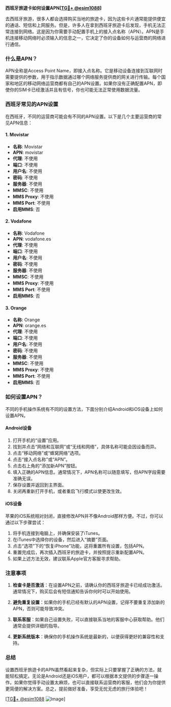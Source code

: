 **西班牙旅遊卡如何设置APN[[TG💪+ @esim1088](https://t.me/s/esim1088)]**

去西班牙旅游，很多人都会选择购买当地的旅遊卡，因为这些卡片通常能提供便宜的通话、短信和上网服务。但是，许多人在拿到西班牙旅遊卡后发现，手机无法正常连接到网络。这是因为你需要手动配置手机上的接入点名称（APN）。APN是手机连接移动网络时必须输入的信息之一，它决定了你的设备如何与运营商的网络进行通信。

### 什么是APN？

APN全称是Access Point Name，即接入点名称。它是移动设备连接到互联网时需要提供的参数，用于指示数据通过哪个网络服务提供商的网关进行传输。每个国家和地区的移动网络运营商都有自己的APN设置。如果你没有正确配置APN，即使你的SIM卡已经激活并且有信号，你也可能无法正常使用数据流量。

### 西班牙常见的APN设置

在西班牙，不同的运营商可能会有不同的APN设置。以下是几个主要运营商的常见APN信息：

#### 1. Movistar
- **名称**: Movistar
- **APN**: movistar
- **代理**: 不使用
- **端口**: 不使用
- **用户名**: 不使用
- **密码**: 不使用
- **服务器**: 不使用
- **MMSC**: 不使用
- **MMS Proxy**: 不使用
- **MMS Port**: 不使用
- **启用MMS**: 否

#### 2. Vodafone
- **名称**: Vodafone
- **APN**: vodafone.es
- **代理**: 不使用
- **端口**: 不使用
- **用户名**: 不使用
- **密码**: 不使用
- **服务器**: 不使用
- **MMSC**: 不使用
- **MMS Proxy**: 不使用
- **MMS Port**: 不使用
- **启用MMS**: 否

#### 3. Orange
- **名称**: Orange
- **APN**: orange.es
- **代理**: 不使用
- **端口**: 不使用
- **用户名**: 不使用
- **密码**: 不使用
- **服务器**: 不使用
- **MMSC**: 不使用
- **MMS Proxy**: 不使用
- **MMS Port**: 不使用
- **启用MMS**: 否

### 如何设置APN？

不同的手机操作系统有不同的设置方法，下面分别介绍Android和iOS设备上如何设置APN。

#### Android设备

1. 打开手机的“设置”应用。
2. 找到并点击“网络和互联网”或“无线和网络”，具体名称可能会因设备而异。
3. 点击“移动网络”或“蜂窝网络”选项。
4. 点击“接入点名称”或“APN”。
5. 点击右上角的“添加新APN”按钮。
6. 填入正确的APN信息。通常情况下，APN名称可以随意填写，但APN字段需要准确无误。
7. 保存设置并返回到主界面。
8. 关闭再重新打开手机，或者重启飞行模式以使更改生效。

#### iOS设备

苹果的iOS系统相对封闭，直接修改APN并不像Android那样方便。不过，你可以通过以下步骤尝试：

1. 将手机连接到电脑上，并确保安装了iTunes。
2. 在iTunes中选择你的设备，然后进入“摘要”页面。
3. 点击“选项”下的“恢复iPhone”功能，这将重置所有设置，包括APN。
4. 重置完成后，再次插入西班牙的旅遊卡，并按照提示重新配置APN。
5. 如果上述方法无效，建议联系Apple官方客服寻求帮助。

### 注意事项

1. **检查卡是否激活**：在设置APN之前，请确认你的西班牙旅遊卡已经成功激活。通常情况下，购买后会有短信通知告诉你何时可以开始使用。
   
2. **避免重复设置**：如果你的手机已经有默认的APN设置，记得不要重复添加新的APN，否则可能导致冲突。

3. **联系客服**：如果自己设置失败，可以直接联系当地的客服中心获取帮助。他们通常会提供详细的指导。

4. **更新系统版本**：确保你的手机操作系统是最新的，以便获得更好的兼容性和支持。

### 总结

设置西班牙旅遊卡的APN虽然看起来复杂，但实际上只要掌握了正确的方法，就能轻松搞定。无论是Android还是iOS用户，都可以根据本文提供的步骤逐一操作。如果你觉得手动设置太麻烦，也可以直接联系运营商的客服，他们会为你提供更简便的解决方案。总之，提前做好准备，享受无忧无虑的旅行体验吧！

[[TG💪+ @esim1088](https://t.me/s/esim1088) ![Image](https://i.postimg.cc/4NQfJmqS/Snipaste-2025-05-13-00-14-12.png)]